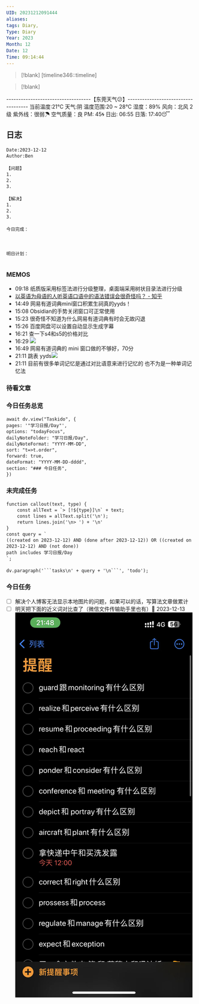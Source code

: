 ```yaml
---
UID: 20231212091444
aliases: 
tags: Diary,
Type: Diary
Year: 2023
Month: 12
Date: 12
Time: 09:14:44
---
```

> [!blank] 
> [timeline346::timeline]

>[!blank]
> 
-----------------------------------【东莞天气😕】------------------------------------
当前温度:21℃
天气:阴
温度范围:20 ~ 28℃
湿度：89%
风向：北风 2级
紫外线：很弱☂
空气质量：良 PM: 45🌀
日出: 06:55 日落: 17:40😴

## 日志

```
Date:2023-12-12
Author:Ben

【问题】
1.
2.
3.

【解决】
1.
2.
3.

今日完成：



明日计划：


```

### MEMOS
- 09:18 纸质版采用标签法进行分级整理，桌面端采用树状目录法进行分级
- [以英语为母语的人听英语口语中的语法错误会很奇怪吗？ - 知乎](https://www.zhihu.com/question/390672474)
- 14:49 网易有道词典mini窗口积累生祠真的yyds！
- 15:08 Obsidian的手势关闭窗口可正常使用
- 15:23 很奇怪不知道为什么网易有道词典有时会无故闪退
- 15:26 百度网盘可以设置自动显示生成字幕
- 16:21 查一下s4和s5的价格对比
- 16:29 ![](Pasted%20Image%2020231212162953.png)
- 16:49 网易有道词典的 mini 窗口做的不够好，70分
- 21:11 跳表 yyds![](Pasted%20Image%2020231212211114.png)
- 21:11 目前有很多单词记忆是通过对比语意来进行记忆的 也不为是一种单词记忆法


### 待看文章



### 今日任务总览

```dataviewjs
await dv.view("Taskido", {
pages: '"学习日报/Day"',
options: "todayFocus",
dailyNoteFolder: "学习日报/Day",
dailyNoteFormat: "YYYY-MM-DD",
sort: "t=>t.order",
forward: true,
dateFormat: "YYYY-MM-DD-dddd",
section: "### 今日任务",
})
```

### 未完成任务

```dataviewjs
function callout(text, type) {
    const allText = `> [!${type}]\n` + text;
    const lines = allText.split('\n');
    return lines.join('\n> ') + '\n'
}
const query = `
((created on 2023-12-12) AND (done after 2023-12-12)) OR ((created on 2023-12-12) AND (not done))
path includes 学习日报/Day
`;

dv.paragraph('```tasks\n' + query + '\n```', 'todo');
```


### 今日任务

- [ ] 解决个人博客无法显示本地图片的问题，如果可以的话，写算法文章做累计
- [ ] 明天把下面的近义词对比查了（微信文件传输助手里也有）📅 2023-12-13
![|350](asset/dba5501801dd29007fb66fb17dbfcac.jpg)